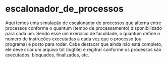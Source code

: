 # escalonador_de_processos
Aqui temos uma simulação de escalonador de processos que alterna entre processos conforme o quantum (tempo de processamento) disponibilizado para cada um. Sendo esse um exercício de faculdade, o quantum define o numero de instruções executadas a cada vez que o processo (ou programa) é posto para rodar.
Cabe destacar que ainda não está completo, ele deve criar um arquivo txt (logfile) e regitrar conforme os processos são executados, bloquados, finalizados, etc. 
